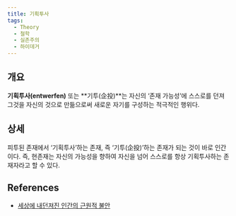 ```yaml
---
title: 기획투사
tags:
  - Theory
  - 철학
  - 실존주의
  - 하이데거
---
```


## 개요
**기획투사(entwerfen)** 또는 **기투(企投)**는 자신의 ‘존재 가능성’에 스스로를 던져 그것을 자신의 것으로 만듦으로써 새로운 자기를 구성하는 적극적인 행위다.

## 상세
피투된 존재에서 ‘기획투사’하는 존재, 즉 ‘기투(企投)’하는 존재가 되는 것이 바로 인간이다. 즉, 현존재는 자신의 가능성을 향하여 자신을 넘어 스스로를 항상 기획투사하는 존재자라고 할 수 있다.

## References
- [세상에 내던져진 인간의 근원적 불안](https://www.hani.co.kr/arti/culture/book/228199.html)